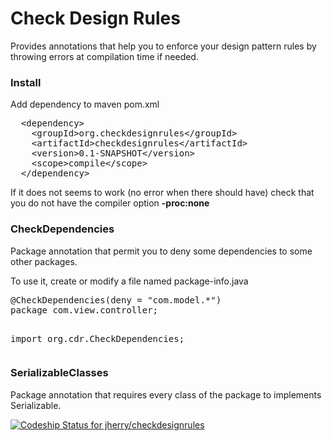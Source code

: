 Check Design Rules
==================

Provides annotations that help you to enforce your design pattern rules by throwing errors at compilation time if needed.

<h3>Install</h3>
<p>Add dependency to maven pom.xml</p>
<pre>
  &lt;dependency&gt;
    &lt;groupId&gt;org.checkdesignrules&lt;/groupId&gt;
    &lt;artifactId&gt;checkdesignrules&lt;/artifactId&gt;
    &lt;version&gt;0.1-SNAPSHOT&lt;/version&gt;
    &lt;scope&gt;compile&lt;/scope&gt;
  &lt;/dependency&gt;
</pre>
<p>If it does not seems to work (no error when there should have) check that you do not have the compiler option <strong>-proc:none</strong></p>

<h3>CheckDependencies</h3>
<p>Package annotation that permit you to deny some dependencies to some other packages.</p>
<p>To use it, create or modify a file named package-info.java</p>
<pre>
@CheckDependencies(deny = "com.model.*")
package com.view.controller;

import org.cdr.CheckDependencies;
</pre>

<h3>SerializableClasses</h3>
<p>Package annotation that requires every class of the package to implements Serializable.</p>

[ ![Codeship Status for jherry/checkdesignrules](https://www.codeship.io/projects/c6e3fda0-21a6-0132-000d-063d8b748863/status)](https://www.codeship.io/projects/36317)
